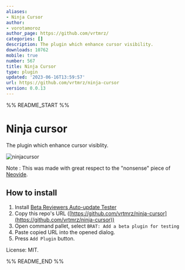 ```yaml
---
aliases:
- Ninja Cursor
author:
- vorotamoroz
author_page: https://github.com/vrtmrz/
categories: []
description: The plugin which enhance cursor visibility.
downloads: 10762
mobile: true
number: 567
title: Ninja Cursor
type: plugin
updated: '2023-06-16T13:59:57'
url: https://github.com/vrtmrz/ninja-cursor
version: 0.0.13
---
```


%% README_START %%

# Ninja cursor

The plugin which enhance cursor visiblity.

![ninjacursor](https://user-images.githubusercontent.com/45774780/177967934-ffcb90b0-2330-4c58-a0dd-2defcf2d7b9e.gif)

Note : This was made with great respect to the "nonsense" piece of [Neovide](https://github.com/neovide/neovide).

## How to install

1.  Install [Beta Reviewers Auto-update Tester](https://github.com/TfTHacker/obsidian42-brat)
2.  Copy this repo's URL ([https://github.com/vrtmrz/ninja-cursor](https://github.com/vrtmrz/ninja-cursor))
3.  Open command pallet, select `BRAT: Add a beta plugin for testing`
4.  Paste copied URL into the opened dialog.
5.  Press `Add Plugin` button.

License: MIT.

%% README_END %%